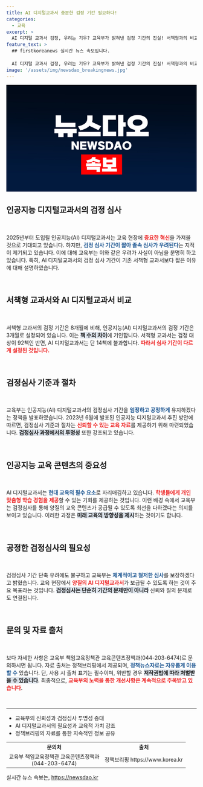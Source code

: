 ```yaml
---
title: AI 디지털교과서 충분한 검정 기간 필요하다!
categories:
  - 교육
excerpt: >
  AI 디지털 교과서 검정, 우려는 기우? 교육부가 밝혀낸 검정 기간의 진실! 서책형과의 비교로 심사 공정성을 강조하며, 교육 현장에서의 질 높은 교과서 보급을 약속합니다.
feature_text: >
  ## firstkoreanews 실시간 뉴스 속보입니다.

  AI 디지털 교과서 검정, 우려는 기우? 교육부가 밝혀낸 검정 기간의 진실! 서책형과의 비교로 심사 공정성을 강조하며, 교육 현장에서의 질 높은 교과서 보급을 약속합니다.
image: '/assets/img/newsdao_breakingnews.jpg'
---
```


<p><img src="/assets/img/newsdao_breakingnews.jpg" alt="firstkoreanews 속보" /></p>

<h2 data-ke-size="size26">인공지능 디지털교과서의 검정 심사</h2>

<p data-ke-size="size16">&nbsp;</p>

<p>2025년부터 도입될 인공지능(AI) 디지털교과서는 교육 현장에 <b><span style="color: #ee2323;">중요한 혁신</span></b>을 가져올 것으로 기대되고 있습니다. 하지만, <b><span style="color: #1a5490;">검정 심사 기간이 짧아 졸속 심사가 우려된다</span></b>는 지적이 제기되고 있습니다. 이에 대해 교육부는 이와 같은 우려가 사실이 아님을 분명히 하고 있습니다. 특히, AI 디지털교과서의 검정 심사 기간이 기존 서책형 교과서보다 짧은 이유에 대해 설명하였습니다.</p>

<p data-ke-size="size16">&nbsp;</p>

<h2 data-ke-size="size26">서책형 교과서와 AI 디지털교과서 비교</h2>

<p data-ke-size="size16">&nbsp;</p>

<p>서책형 교과서의 검정 기간은 8개월에 비해, 인공지능(AI) 디지털교과서의 검정 기간은 3개월로 설정되어 있습니다. 이는 <b><span style="background-color: #21538527;">책 수의 차이</span></b>에 기인합니다. 서책형 교과서는 검정 대상이 92책인 반면, AI 디지털교과서는 단 14책에 불과합니다. <b><span style="color: #ee2323;">따라서 심사 기간이 다르게 설정된 것입니다.</span></b></p>

<p data-ke-size="size16">&nbsp;</p>

<h2 data-ke-size="size26">검정심사 기준과 절차</h2>

<p data-ke-size="size16">&nbsp;</p>

<p>교육부는 인공지능(AI) 디지털교과서의 검정심사 기간을 <b><span style="color: #1a5490;">엄정하고 공정하게</span></b> 유지하겠다는 정책을 발표하였습니다. 2023년 6월에 발표된 인공지능 디지털교과서 추진 방안에 따르면, 검정심사 기준과 절차는 <b><span style="color: #ee2323;">신뢰할 수 있는 교육 자료</span></b>를 제공하기 위해 마련되었습니다. <b><span style="background-color: #21538527;">검정심사 과정에서의 투명성</span></b> 또한 강조되고 있습니다.</p>

<p data-ke-size="size16">&nbsp;</p>

<h2 data-ke-size="size26">인공지능 교육 콘텐츠의 중요성</h2>

<p data-ke-size="size16">&nbsp;</p>

<p>AI 디지털교과서는 <b><span style="color: #1a5490;">현대 교육의 필수 요소</span></b>로 자리매김하고 있습니다. <b><span style="color: #ee2323;">학생들에게 개인 맞춤형 학습 경험을 제공</span></b>할 수 있는 기회를 제공하는 것입니다. 이런 배경 속에서 교육부는 검정심사를 통해 양질의 교육 콘텐츠가 공급될 수 있도록 최선을 다하겠다는 의지를 보이고 있습니다. 이러한 과정은 <b><span style="background-color: #21538527;">미래 교육의 방향성을 제시</span></b>하는 것이기도 합니다.</p>

<p data-ke-size="size16">&nbsp;</p>

<h2 data-ke-size="size26">공정한 검정심사의 필요성</h2>

<p data-ke-size="size16">&nbsp;</p>

<p>검정심사 기간 단축 우려에도 불구하고 교육부는 <b><span style="color: #1a5490;">체계적이고 철저한 심사</span></b>를 보장하겠다고 밝혔습니다. 교육 현장에서 <b><span style="color: #ee2323;">양질의 AI 디지털교과서</span></b>가 보급될 수 있도록 하는 것이 주요 목표라는 것입니다. <b><span style="background-color: #21538527;">검정심사는 단순히 기간의 문제만이 아니라</span></b> 신뢰와 질의 문제로도 연결됩니다. </p>

<p data-ke-size="size16">&nbsp;</p>

<h2 data-ke-size="size26">문의 및 자료 출처</h2>

<p data-ke-size="size16">&nbsp;</p>

<p>보다 자세한 사항은 교육부 책임교육정책관 교육콘텐츠정책과(044-203-6474)로 문의하시면 됩니다. 자료 출처는 정책브리핑에서 제공되며, <b><span style="color: #1a5490;">정책뉴스자료는 자유롭게 이용할 수</span></b> 있습니다. 단, 사용 시 출처 표기는 필수이며, 위반할 경우 <b><span style="background-color: #21538527;">저작권법에 따라 처벌받을 수 있습니다</span></b>. 최종적으로, <b><span style="color: #ee2323;">교육부의 노력을 통한 개선사항은 계속적으로 주목받고 있습니다</span></b>.</p>

<p data-ke-size="size16">&nbsp;</p> 

<hr />

<ul>
<li>교육부의 신뢰성과 검정심사 투명성 증대</li>
<li>AI 디지털교과서의 필요성과 교육적 가치 강조</li>
<li>정책브리핑의 자료를 통한 지속적인 정보 공유</li>
</ul>

<table>
<tr>
<td style="text-align: center; height: 17px;"><b>문의처</b></td>
<td style="text-align: center; height: 17px;"><b>출처</b></td>
</tr>
<tr>
<td style="text-align: center; height: 17px;">교육부 책임교육정책관 교육콘텐츠정책과<br>(044-203-6474)</td>
<td style="text-align: center; height: 17px;">정책브리핑 https://www.korea.kr</td>
</tr>
</table>
실시간 뉴스 속보는, <a href="https://newsdao.kr" rel="dofollow">https://newsdao.kr</a>


